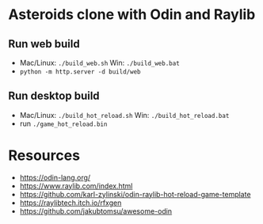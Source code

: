 # Asteroids clone with Odin and Raylib
## Run web build
- Mac/Linux: `./build_web.sh` Win: `./build_web.bat`
- `python -m http.server -d build/web`
## Run desktop build
- Mac/Linux: `./build_hot_reload.sh` Win: `./build_hot_reload.bat`
- run `./game_hot_reload.bin`
# Resources
- https://odin-lang.org/
- https://www.raylib.com/index.html
- https://github.com/karl-zylinski/odin-raylib-hot-reload-game-template
- https://raylibtech.itch.io/rfxgen
- https://github.com/jakubtomsu/awesome-odin
